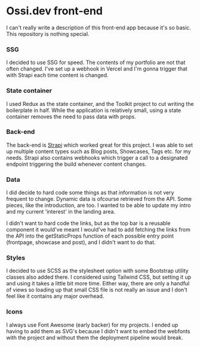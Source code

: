# Ossi.dev front-end

I can't really write a description of this front-end app because it's so basic. This repository is nothing special.

### SSG

I decided to use SSG for speed. The contents of my portfolio are not that often changed. 
I've set up a webhook in Vercel and I'm gonna trigger that with Strapi each time content is changed.

### State container

I used Redux as the state container, and the Toolkit project to cut writing the boilerplate in half. 
While the application is relatively small, using a state container removes the need to pass data with props.

### Back-end

The back-end is [Strapi](https://strapi.io) which worked great for this project. 
I was able to set up multiple content types such as Blog posts, Showcases, Tags etc. for my needs. 
Strapi also contains webhooks which trigger a call to a designated endpoint triggering the build whenever content changes.

### Data

I did decide to hard code some things as that information is not very frequent to change. 
Dynamic data is ofcourse retrieved from the API. Some pieces, like the introduction, are too. 
I wanted to be able to update my intro and my current 'interest' in the landing area.

I didn't want to hard code the links, but as the top bar is a reusable component it would've meant 
I would've had to add fetching the links from the API into the getStaticProps function of each 
possible entry point (frontpage, showcase and post), and I didn't want to do that.

### Styles

I decided to use SCSS as the stylesheet option with some Bootstrap utility classes also added there. I considered using Tailwind CSS, but setting it up and using it takes a little bit more time. 
Either way, there are only a handful of views so loading up that small CSS file is not really an issue and I don't feel like it contains any major overhead.

### Icons

I always use Font Awesome (early backer) for my projects. I ended up having to add them as SVG's because I didn't want to embed the webfonts with the project and without them the deployment pipeline would break.
